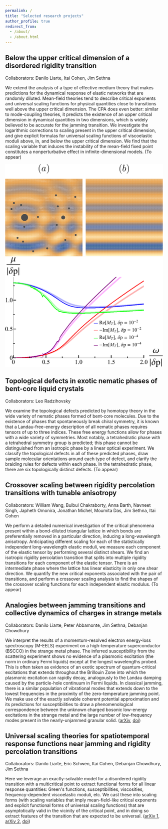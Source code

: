 ```yaml
---
permalink: /
title: "Selected research projects"
author_profile: true
redirect_from: 
  - /about/
  - /about.html
---
```


## Below the upper critical dimension of a disordered rigidity transition
Collaborators: Danilo Liarte, Itai Cohen, Jim Sethna

We extend the analysis of a type of effective medium theory that makes predictions for the dynamical response of elastic networks that are randomly diluted. Mean-field theories tend to describe critical exponents and universal scaling functions for physical quantities close to transitions well above the upper critical dimension. The CPA does even better: similar to mode-coupling theories, it predicts the existence of an upper critical dimension in dynamical quantities in two dimensions, which is widely believed to be accurate for the jamming transition. We investigate the logarithmic corrections to scaling present in the upper critical dimension, and give explicit formulas for universal scaling functions of viscoelastic moduli above, in, and below the upper critical dimension. We find that the scaling variable that induces the instability of the mean-field fixed point constitutes a nonperturbative effect in infinite-dimensional models. (To appear)

<img src="/images/UCD1.png"/>

<img src="/images/UCD2.png"/>

## Topological defects in exotic nematic phases of bent-core liquid crystals
Collaborators: Leo Radzihovsky

We examine the topological defects predicted by homotopy theory in the wide variety of nematic phases formed of bent-core molecules. Due to the existence of phases that spontaneously break chiral symmetry, it is known that a Landau-free-energy description of all nematic phases requires tensors of up to three indices. These free energy functions allow for phases with a wide variety of symmetries. Most notably, a tetrahedratic phase with a tetrahedral symmetry group is predicted; this phase cannot be distinguished from an isotropic phase by a linear optical experiment. We classify the topological defects in all of these predicted phases, draw sample molecular orientations around each type of defect, and clarify the braiding rules for defects within each phase. In the tetrahedratic phase, there are six topologically distinct defects. (To appear)

## Crossover scaling between rigidity percolation transitions with tunable anisotropy
Collaborators: William Wang, Bulbul Chakraborty, Anna Barth, Navneet Singh, Japheth Omonira, Jonathan Michel, Moumita Das, Jim Sethna, Itai Cohen

We perform a detailed numerical investigation of the critical phenomena present within a bond-diluted triangular lattice in which bonds are preferentially removed in a particular direction, inducing a long-wavelength anisotropy. Anticipating different scaling for each of the statistically independent long-wavelength elastic moduli, we measure each component of the elastic tensor by performing several distinct shears. We find an isotropic rigidity percolation transition that splits into multiple rigidity transitions for each component of the elastic tensor. There is an intermediate phase where the lattice has linear elasticity in only one shear direction. We quantify the new critical exponents associated with the pair of transitions, and perform a crossover scaling analysis to find the shapes of the crossover scaling functions for each independent elastic modulus. (To appear)

## Analogies between jamming transitions and collective dynamics of charges in strange metals
Collaborators: Danilo Liarte, Peter Abbamonte, Jim Sethna, Debanjan Chowdhury

We interpret the results of a momentum-resolved electron energy-loss spectroscopy (M-EELS) experiment on a high-temperature superconductor (BSCCO) in the strange metal phase. The inferred susceptibility from the scattering experiment shows no evidence of a plasmonic excitation (the norm in ordinary Fermi liquids) except at the longest wavelengths probed. This is often taken as evidence of an exotic spectrum of quantum-critical excitations that extends throughout the Brillouin Zone into which the plasmonic excitation can rapidly decay, analogously to the Landau damping caused by the particle-hole continuum in Fermi liquids. In classical jamming, there is a similar population of vibrational modes that extends down to the lowest frequencies in the proximity of the zero-temperature jamming point. We make use of the exactly solvable coherent potential approximation and its predictions for susceptibilities to draw a phenomenological correspondence between the unknown charged bosonic low-energy excitations in the strange metal and the large number of low-frequency modes present in the nearly-unjammed granular solid. ([arXiv](https://arxiv.org/abs/2210.16325), [doi](https://doi.org/10.1038/s41467-023-39499-x))

## Universal scaling theories for spatiotemporal response functions near jamming and rigidity percolation transitions
Collaborators: Danilo Liarte, Eric Schwen, Itai Cohen, Debanjan Chowdhury, Jim Sethna

Here we leverage an exactly-solvable model for a disordered rigidity transition with a multicritical point to extract functional forms for all linear response quantities: Green's functions, susceptibilities, viscosities, frequency-dependent viscoelastic moduli, etc. We cast these into scaling forms (with scaling variables that imply mean-field-like critical exponents and explicit functional forms of universal scaling functions) that are asymptotically valid in the vicinity of the critical point, and in doing so extract features of the transition that are expected to be universal. ([arXiv 1](https://arxiv.org/abs/2103.07474), [arXiv 2](https://arxiv.org/abs/2202.13933), [doi](https://doi.org/10.1103/PhysRevE.106.L052601))
